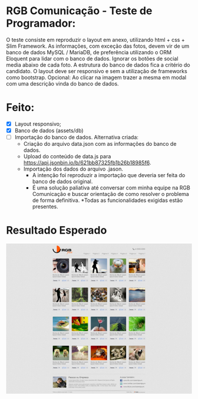 # RGB Comunicação - Teste de Programador:
O teste consiste em reproduzir o layout em anexo, utilizando html + css + Slim Framework.
As informações, com exceção das fotos, devem vir de um banco de dados MySQL / MariaDB, de preferência utilizando o ORM Eloquent para lidar com o banco de dados.
Ignorar os botões de social media abaixo de cada foto.
A estrutura do banco de dados fica a critério do candidato.
O layout deve ser responsivo e sem a utilização de frameworks como bootstrap.
Opcional:
Ao clicar na imagem trazer a mesma em modal com uma descrição vinda do banco de dados.

# Feito:
- [x] Layout responsivo;
- [x] Banco de dados (assets/db)
- [ ] Importação do banco de dados. Alternativa criada:
    * Criação do arquivo data.json com as informações do banco de dados.
    * Upload do conteúdo de data.js para https://api.jsonbin.io/b/621bb87325fb1b26b18985f6.
    * Importação dos dados do arquivo .jason.
        * A intenção foi reproduzir a importação que deveria ser feita do banco de dados original.
        * É uma solução paliativa até conversar com minha equipe na RGB Comunicação e buscar orientação de como resolver o problema de forma definitiva.
        *Todas as funcionalidades exigidas estão presentes.

# Resultado Esperado
<div align="center">
    <img src="./assets/img/layout01.jpg">
</div>